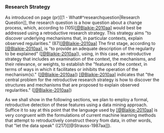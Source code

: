 ### Research Strategy

As introduced on page  (pr)[[1 - What#^researchquestion|Research Question]], the research question is a how question about a change process, which, according to (105)[[@Blaikie-2010aa]](t) would best be addressed using a retroductive research strategy. This strategy aims "to discover underlying mechanisms that, in particular contexts, explain observed regularities." (87)[[@Blaikie-2010aa]](p) The first stage, according to [[@Blaikie-2010aa]](a), is "to provide an adequate description of the regularity to be explained" ([[@Blaikie-2010aa]](i)), using, in this case, an retroductive strategy that includes an examination of the context, the mechanisms, and their relevance, or weights, to establish the "features of the context, in terms of ways in which it facilitates or inhibits the operation of the mechanism(s)." ([[@Blaikie-2010aa]](i)) [[@Blaikie-2010aa]](a) indicates that "the central problem for the retroductive research strategy is how to discover the structures and mechanisms that are proposed to explain observed regularities." ([[@Blaikie-2010aa]](i))

As we shall show in the following sections, we plan to employ a formal, retroductive detection of these features using a data mining approach. Suffice it to say at this point that the language used by [[@Blaikie-2010aa]](a) is very congruent with the formulations of current machine learning methods that attempt to retroductively construct theory from data, in other words, that "let the data speak" ((217)[[@Strauss-1987aa]]).

